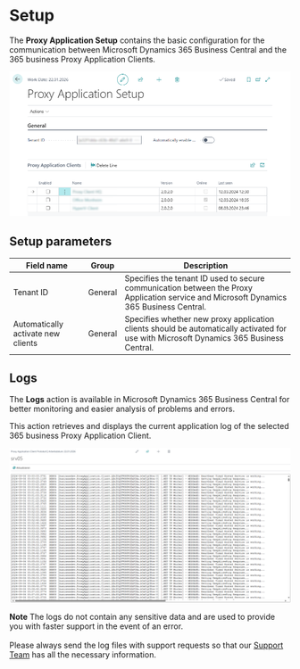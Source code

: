 # Setup

The **Proxy Application Setup** contains the basic configuration for the communication between Microsoft Dynamics 365 Business Central and the 365 business Proxy Application Clients.

![Proxy Application Setup](/assets/images/365-business-proxy-application/9c4905bab8db474caa704353d2772447fdcea02339e7dbb5ec2e138974df12dd.png)  

## Setup parameters

| Field name | Group | Description |
| --- | --- | --- |
| Tenant ID | General | Specifies the tenant ID used to secure communication between the Proxy Application service and Microsoft Dynamics 365 Business Central.
| Automatically activate new clients | General | Specifies whether new proxy application clients should be automatically activated for use with Microsoft Dynamics 365 Business Central. |

## Logs

The **Logs** action is available in Microsoft Dynamics 365 Business Central for better monitoring and easier analysis of problems and errors.

This action retrieves and displays the current application log of the selected 365 business Proxy Application Client.

![365 business Proxy Application Client Log](/assets/images/365-business-proxy-application/366d4823-9bd2-47f0-96bf-b672d18eb033.png)

<div class="alert alert-info">
    <i class="fa-duotone fa-thin fa-lightbulb fa-lg"></i> <strong>Note</strong> The logs do not contain any sensitive data and are used to provide you with faster support in the event of an error.<br>
    <br>
    Please always send the log files with support requests so that our <a href="https://365businessdev.atlassian.net/servicedesk" target="_blank">Support Team</a> has all the necessary information.
</div>


